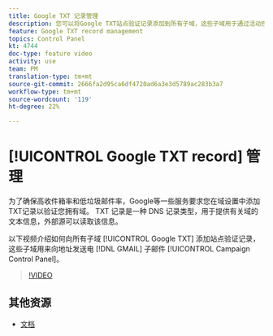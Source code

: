 ```yaml
---
title: Google TXT 记录管理
description: 您可以将Google TXT站点验证记录添加到所有子域，这些子域用于通过活动控制面板向GMAIL地址发送电子邮件。
feature: Google TXT record management
topics: Control Panel
kt: 4744
doc-type: feature video
activity: use
team: PM
translation-type: tm+mt
source-git-commit: 2666fa2d95ca6df4720ad6a3e3d5789ac283b3a7
workflow-type: tm+mt
source-wordcount: '119'
ht-degree: 22%

---
```



# [!UICONTROL Google TXT record] 管理

为了确保高收件箱率和低垃圾邮件率，Google等一些服务要求您在域设置中添加TXT记录以验证您拥有域。 TXT 记录是一种 DNS 记录类型，用于提供有关域的文本信息，外部源可以读取该信息。

以下视频介绍如何向所有子域 [!UICONTROL Google TXT] 添加站点验证记录，这些子域用来向地址发送电 [!DNL GMAIL] 子邮件 [!UICONTROL Campaign Control Panel]。

>[!VIDEO](https://video.tv.adobe.com/v/32369?quality=12)

## 其他资源

* [文档](https://docs.adobe.com/content/help/en/control-panel/using/subdomains-and-certificates/managing-txt-records.html)